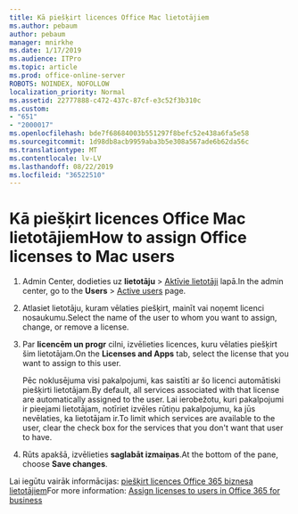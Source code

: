 ```yaml
---
title: Kā piešķirt licences Office Mac lietotājiem
ms.author: pebaum
author: pebaum
manager: mnirkhe
ms.date: 1/17/2019
ms.audience: ITPro
ms.topic: article
ms.prod: office-online-server
ROBOTS: NOINDEX, NOFOLLOW
localization_priority: Normal
ms.assetid: 22777888-c472-437c-87cf-e3c52f3b310c
ms.custom:
- "651"
- "2000017"
ms.openlocfilehash: bde7f68684003b551297f8befc52e438a6fa5e58
ms.sourcegitcommit: 1d98db8acb9959aba3b5e308a567ade6b62da56c
ms.translationtype: MT
ms.contentlocale: lv-LV
ms.lasthandoff: 08/22/2019
ms.locfileid: "36522510"
---
```

# <a name="how-to-assign-office-licenses-to-mac-users"></a><span data-ttu-id="a1610-102">Kā piešķirt licences Office Mac lietotājiem</span><span class="sxs-lookup"><span data-stu-id="a1610-102">How to assign Office licenses to Mac users</span></span>

1. <span data-ttu-id="a1610-103">Admin Center, dodieties uz **lietotāju** \> [Aktīvie lietotāji](https://go.microsoft.com/fwlink/p/?linkid=834822) lapā.</span><span class="sxs-lookup"><span data-stu-id="a1610-103">In the admin center, go to the **Users** \> [Active users](https://go.microsoft.com/fwlink/p/?linkid=834822) page.</span></span>

2. <span data-ttu-id="a1610-104">Atlasiet lietotāju, kuram vēlaties piešķirt, mainīt vai noņemt licenci nosaukumu.</span><span class="sxs-lookup"><span data-stu-id="a1610-104">Select the name of the user to whom you want to assign, change, or remove a license.</span></span>

3. <span data-ttu-id="a1610-105">Par **licencēm un progr** cilni, izvēlieties licences, kuru vēlaties piešķirt šim lietotājam.</span><span class="sxs-lookup"><span data-stu-id="a1610-105">On the **Licenses and Apps** tab, select the license that you want to assign to this user.</span></span>

    <span data-ttu-id="a1610-106">Pēc noklusējuma visi pakalpojumi, kas saistīti ar šo licenci automātiski piešķirti lietotājam.</span><span class="sxs-lookup"><span data-stu-id="a1610-106">By default, all services associated with that license are automatically assigned to the user.</span></span> <span data-ttu-id="a1610-107">Lai ierobežotu, kuri pakalpojumi ir pieejami lietotājam, notīriet izvēles rūtiņu pakalpojumu, ka jūs nevēlaties, ka lietotājam ir.</span><span class="sxs-lookup"><span data-stu-id="a1610-107">To limit which services are available to the user, clear the check box for the services that you don't want that user to have.</span></span>

4. <span data-ttu-id="a1610-108">Rūts apakšā, izvēlieties **saglabāt izmaiņas**.</span><span class="sxs-lookup"><span data-stu-id="a1610-108">At the bottom of the pane, choose **Save changes**.</span></span>

<span data-ttu-id="a1610-109">Lai iegūtu vairāk informācijas: [piešķirt licences Office 365 biznesa lietotājiem](https://docs.microsoft.com/office365/admin/subscriptions-and-billing/assign-licenses-to-users)</span><span class="sxs-lookup"><span data-stu-id="a1610-109">For more information: [Assign licenses to users in Office 365 for business](https://docs.microsoft.com/office365/admin/subscriptions-and-billing/assign-licenses-to-users)</span></span>
  